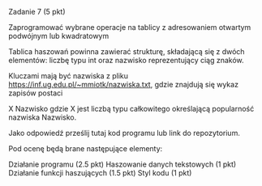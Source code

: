 Zadanie 7 (5 pkt)

Zaprogramować wybrane operacje na tablicy z adresowaniem otwartym podwójnym lub kwadratowym 

Tablica haszowań powinna zawierać strukturę, składającą się z dwóch elementów: liczbę typu int oraz nazwisko reprezentujący ciąg znaków. 

Kluczami mają być nazwiska z pliku https://inf.ug.edu.pl/~mmiotk/nazwiska.txt, gdzie znajdują się wykaz zapisów postaci 

X Nazwisko
gdzie X jest liczbą typu całkowitego określającą popularność nazwiska Nazwisko.

Jako odpowiedź prześlij tutaj kod programu lub link do repozytorium.

Pod ocenę będą brane następujące elementy:

Działanie programu (2.5 pkt)
Haszowanie danych tekstowych (1 pkt)
Działanie funkcji haszujących (1.5 pkt)
Styl kodu (1 pkt)